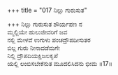 +++
title = "017 ನಿಲ್ಲು ಗುರುಸುತ"

+++
ನಿಲ್ಲು ಗುರುಸುತ ಶೌರ್ಯಪಣ ನ  
ಮ್ಮಲ್ಲಿಯೇ ಹುಲುಜೀವರಿಗೆ ಜವ  
ನಲ್ಲಿ ಮೇಳವೆ ಉಗುಳು ಪಂಚದ್ರೌಪದೀಸುತರ  
ಬಿಲ್ಲ ಗುರು ನೀನಾದಡೆಮಗೇ  
ನಿಲ್ಲಿ ದ್ರೌಪದಿಯಕ್ಷಿಜಲಕೃಪೆ  
ಯಲ್ಲಿ ಲಂಬಿಸಬೇಕೆನುತ ಮೂದಲಿಸಿದನು ಭೀಮ      ॥17॥